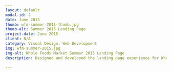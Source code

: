 ```yaml
---
layout: default
modal-id: 2
date: June 2015
thumb: wfm-summer-2015-thumb.jpg
thumb-alt: Summer 2015 Landing Page
project-date: June 2015
client: N/A
category: Visual Design, Web Development
img: wfm-summer-2015.jpg
img-alt: Whole Foods Market Summer 2015 Landing Page
description: Designed and developed the landing page experience for Whole Foods Market's summer marketing campaigns. <a href="//wfm.com/summer"> See it here</a>

---
```

